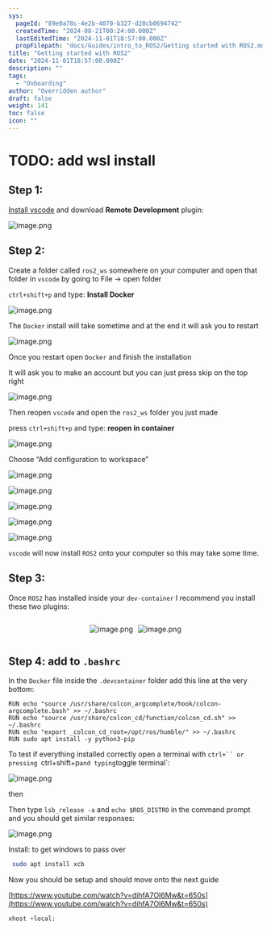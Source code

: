 ```yaml
---
sys:
  pageId: "89e0a78c-4e2b-4070-b327-d28cb0694742"
  createdTime: "2024-08-21T00:24:00.000Z"
  lastEditedTime: "2024-11-01T18:57:00.000Z"
  propFilepath: "docs/Guides/intro_to_ROS2/Getting started with ROS2.md"
title: "Getting started with ROS2"
date: "2024-11-01T18:57:00.000Z"
description: ""
tags:
  - "Onboarding"
author: "Overridden author"
draft: false
weight: 141
toc: false
icon: ""
---
```


# TODO: add wsl install

## Step 1:

[Install vscode](https://code.visualstudio.com/download) and download **Remote Development** plugin:

![image.png](https://prod-files-secure.s3.us-west-2.amazonaws.com/d518164a-d88e-44d1-a4ee-3adb3bd8bce0/efb52993-1881-4a40-b95e-6f020334f022/image.png?X-Amz-Algorithm=AWS4-HMAC-SHA256&X-Amz-Content-Sha256=UNSIGNED-PAYLOAD&X-Amz-Credential=ASIAZI2LB4666YARPG32%2F20250331%2Fus-west-2%2Fs3%2Faws4_request&X-Amz-Date=20250331T081234Z&X-Amz-Expires=3600&X-Amz-Security-Token=IQoJb3JpZ2luX2VjEDYaCXVzLXdlc3QtMiJGMEQCIHwunhrRSntK33S234wK5V8D383TiqmA6U%2FZUVvbHPbbAiAaIv%2BBixe71C3iCQS364VpNBBhAS%2Fbzz27cXycjBfguSqIBAif%2F%2F%2F%2F%2F%2F%2F%2F%2F%2F8BEAAaDDYzNzQyMzE4MzgwNSIMWRoNA3ls3qGEIojWKtwDLHcVnC8im%2FwTHCR0u8yDWL9aKYjrLx56khlS5hcuK7AxP7FPAabzWaB1YjcHInOvrdvb94B3aqRn9QkHajJSxh4kjZ1I81n5jkMc%2B94aVapPyErvgIAXdPTolDK2K4yK8nmerdFx7rF3qrFyWSSg0Tm6oAo2UgzQzD2lAwAp%2BaZO1FaHX2hHswJecLd99nbQVF2rPtKE61M5peFTBKcyzDmdR9KjluRGqITIWfBxgzKBcBTLXwuLZzpxsY3LchncQ7KS71cuy1nkacxS9oGi%2BNLcfPdY%2BgkyRw0CTQT%2BorHAtZ%2FzYmeMQF2yDOqXA5RcSYI28zmdZ%2BoJJzVZktldDKvhYALFVv5kYEKFnT%2BGeF8%2B0X0xZIOdN62YPqfbFY4UXGc9febh2SJm%2FU1pGrgB2OWMw1Jq2AURQBd7xAmiLNfVgQU9%2FlYdnGMkypg3nQ1DJN4n46uhbnYq7ECnPx%2BlKLsI0BAx5TgZkz8lexlNzZJy1irIqWcvMJDiz8Bm9SKHOVLhq0PojBJnlg5LL6vY5iA%2B2khpuSOZZBLRou6HEynRSJyiFKU7rrDfrBAK7KJHF5TqQMpQxnHpWWvnvpfJwtRPb4YBT%2BSdebenEDohH4nCDMtUmj1vOrMq6H4wueWovwY6pgFB84j5okP9XaJd9MS65K2D6wV1503W07qkvc%2BimVFrleqwxhucPllCU1THGBS5JUCOPx9pj%2F43G7Gzeybqf%2FBEQP4aMKB3noRt9%2FbOlT7GfwYFHZarq3AdViMt67ap%2B4vr8RXz9%2F2EK4E9PqE92atLGrLkk65Qj5Vxm%2FM7Dqmt3B%2BF%2BAodegJhqU2TOvYNHlmCx1FjhgsNRh%2B%2Fh3Tvi3%2B9xsRNTJYp&X-Amz-Signature=b3549b578b2429658afd01c97d15c1f733cd8557160fa2021af54f528d9ed14a&X-Amz-SignedHeaders=host&x-id=GetObject)

## Step 2:

Create a folder called `ros2_ws` somewhere on your computer and open that folder in `vscode` by going to File → open folder 

`ctrl+shift+p` and type: **Install Docker**

![image.png](https://prod-files-secure.s3.us-west-2.amazonaws.com/d518164a-d88e-44d1-a4ee-3adb3bd8bce0/2269dc0e-1cd5-47ff-bceb-c04ad9b2eab0/image.png?X-Amz-Algorithm=AWS4-HMAC-SHA256&X-Amz-Content-Sha256=UNSIGNED-PAYLOAD&X-Amz-Credential=ASIAZI2LB4666YARPG32%2F20250331%2Fus-west-2%2Fs3%2Faws4_request&X-Amz-Date=20250331T081234Z&X-Amz-Expires=3600&X-Amz-Security-Token=IQoJb3JpZ2luX2VjEDYaCXVzLXdlc3QtMiJGMEQCIHwunhrRSntK33S234wK5V8D383TiqmA6U%2FZUVvbHPbbAiAaIv%2BBixe71C3iCQS364VpNBBhAS%2Fbzz27cXycjBfguSqIBAif%2F%2F%2F%2F%2F%2F%2F%2F%2F%2F8BEAAaDDYzNzQyMzE4MzgwNSIMWRoNA3ls3qGEIojWKtwDLHcVnC8im%2FwTHCR0u8yDWL9aKYjrLx56khlS5hcuK7AxP7FPAabzWaB1YjcHInOvrdvb94B3aqRn9QkHajJSxh4kjZ1I81n5jkMc%2B94aVapPyErvgIAXdPTolDK2K4yK8nmerdFx7rF3qrFyWSSg0Tm6oAo2UgzQzD2lAwAp%2BaZO1FaHX2hHswJecLd99nbQVF2rPtKE61M5peFTBKcyzDmdR9KjluRGqITIWfBxgzKBcBTLXwuLZzpxsY3LchncQ7KS71cuy1nkacxS9oGi%2BNLcfPdY%2BgkyRw0CTQT%2BorHAtZ%2FzYmeMQF2yDOqXA5RcSYI28zmdZ%2BoJJzVZktldDKvhYALFVv5kYEKFnT%2BGeF8%2B0X0xZIOdN62YPqfbFY4UXGc9febh2SJm%2FU1pGrgB2OWMw1Jq2AURQBd7xAmiLNfVgQU9%2FlYdnGMkypg3nQ1DJN4n46uhbnYq7ECnPx%2BlKLsI0BAx5TgZkz8lexlNzZJy1irIqWcvMJDiz8Bm9SKHOVLhq0PojBJnlg5LL6vY5iA%2B2khpuSOZZBLRou6HEynRSJyiFKU7rrDfrBAK7KJHF5TqQMpQxnHpWWvnvpfJwtRPb4YBT%2BSdebenEDohH4nCDMtUmj1vOrMq6H4wueWovwY6pgFB84j5okP9XaJd9MS65K2D6wV1503W07qkvc%2BimVFrleqwxhucPllCU1THGBS5JUCOPx9pj%2F43G7Gzeybqf%2FBEQP4aMKB3noRt9%2FbOlT7GfwYFHZarq3AdViMt67ap%2B4vr8RXz9%2F2EK4E9PqE92atLGrLkk65Qj5Vxm%2FM7Dqmt3B%2BF%2BAodegJhqU2TOvYNHlmCx1FjhgsNRh%2B%2Fh3Tvi3%2B9xsRNTJYp&X-Amz-Signature=7632388fc14575a31d45f5218d4b7b4b1ec36bf272a45d82545ce67fb6d149d6&X-Amz-SignedHeaders=host&x-id=GetObject)

The `Docker` install will take sometime and at the end it will ask you to restart

![image.png](https://prod-files-secure.s3.us-west-2.amazonaws.com/d518164a-d88e-44d1-a4ee-3adb3bd8bce0/ed233f78-be33-4b1f-b89c-9c346c0e961e/image.png?X-Amz-Algorithm=AWS4-HMAC-SHA256&X-Amz-Content-Sha256=UNSIGNED-PAYLOAD&X-Amz-Credential=ASIAZI2LB4666YARPG32%2F20250331%2Fus-west-2%2Fs3%2Faws4_request&X-Amz-Date=20250331T081234Z&X-Amz-Expires=3600&X-Amz-Security-Token=IQoJb3JpZ2luX2VjEDYaCXVzLXdlc3QtMiJGMEQCIHwunhrRSntK33S234wK5V8D383TiqmA6U%2FZUVvbHPbbAiAaIv%2BBixe71C3iCQS364VpNBBhAS%2Fbzz27cXycjBfguSqIBAif%2F%2F%2F%2F%2F%2F%2F%2F%2F%2F8BEAAaDDYzNzQyMzE4MzgwNSIMWRoNA3ls3qGEIojWKtwDLHcVnC8im%2FwTHCR0u8yDWL9aKYjrLx56khlS5hcuK7AxP7FPAabzWaB1YjcHInOvrdvb94B3aqRn9QkHajJSxh4kjZ1I81n5jkMc%2B94aVapPyErvgIAXdPTolDK2K4yK8nmerdFx7rF3qrFyWSSg0Tm6oAo2UgzQzD2lAwAp%2BaZO1FaHX2hHswJecLd99nbQVF2rPtKE61M5peFTBKcyzDmdR9KjluRGqITIWfBxgzKBcBTLXwuLZzpxsY3LchncQ7KS71cuy1nkacxS9oGi%2BNLcfPdY%2BgkyRw0CTQT%2BorHAtZ%2FzYmeMQF2yDOqXA5RcSYI28zmdZ%2BoJJzVZktldDKvhYALFVv5kYEKFnT%2BGeF8%2B0X0xZIOdN62YPqfbFY4UXGc9febh2SJm%2FU1pGrgB2OWMw1Jq2AURQBd7xAmiLNfVgQU9%2FlYdnGMkypg3nQ1DJN4n46uhbnYq7ECnPx%2BlKLsI0BAx5TgZkz8lexlNzZJy1irIqWcvMJDiz8Bm9SKHOVLhq0PojBJnlg5LL6vY5iA%2B2khpuSOZZBLRou6HEynRSJyiFKU7rrDfrBAK7KJHF5TqQMpQxnHpWWvnvpfJwtRPb4YBT%2BSdebenEDohH4nCDMtUmj1vOrMq6H4wueWovwY6pgFB84j5okP9XaJd9MS65K2D6wV1503W07qkvc%2BimVFrleqwxhucPllCU1THGBS5JUCOPx9pj%2F43G7Gzeybqf%2FBEQP4aMKB3noRt9%2FbOlT7GfwYFHZarq3AdViMt67ap%2B4vr8RXz9%2F2EK4E9PqE92atLGrLkk65Qj5Vxm%2FM7Dqmt3B%2BF%2BAodegJhqU2TOvYNHlmCx1FjhgsNRh%2B%2Fh3Tvi3%2B9xsRNTJYp&X-Amz-Signature=78a8919cc202f4d5eeb1bbd3fb077e89d710f1f1c1d4c4e7e9798bd139397046&X-Amz-SignedHeaders=host&x-id=GetObject)

Once you restart open `Docker` and finish the installation

It will ask you to make an account but you can just press skip on the top right

![image.png](https://prod-files-secure.s3.us-west-2.amazonaws.com/d518164a-d88e-44d1-a4ee-3adb3bd8bce0/21010ad9-1659-4fd9-9f59-9932a09b2a3d/image.png?X-Amz-Algorithm=AWS4-HMAC-SHA256&X-Amz-Content-Sha256=UNSIGNED-PAYLOAD&X-Amz-Credential=ASIAZI2LB4666YARPG32%2F20250331%2Fus-west-2%2Fs3%2Faws4_request&X-Amz-Date=20250331T081234Z&X-Amz-Expires=3600&X-Amz-Security-Token=IQoJb3JpZ2luX2VjEDYaCXVzLXdlc3QtMiJGMEQCIHwunhrRSntK33S234wK5V8D383TiqmA6U%2FZUVvbHPbbAiAaIv%2BBixe71C3iCQS364VpNBBhAS%2Fbzz27cXycjBfguSqIBAif%2F%2F%2F%2F%2F%2F%2F%2F%2F%2F8BEAAaDDYzNzQyMzE4MzgwNSIMWRoNA3ls3qGEIojWKtwDLHcVnC8im%2FwTHCR0u8yDWL9aKYjrLx56khlS5hcuK7AxP7FPAabzWaB1YjcHInOvrdvb94B3aqRn9QkHajJSxh4kjZ1I81n5jkMc%2B94aVapPyErvgIAXdPTolDK2K4yK8nmerdFx7rF3qrFyWSSg0Tm6oAo2UgzQzD2lAwAp%2BaZO1FaHX2hHswJecLd99nbQVF2rPtKE61M5peFTBKcyzDmdR9KjluRGqITIWfBxgzKBcBTLXwuLZzpxsY3LchncQ7KS71cuy1nkacxS9oGi%2BNLcfPdY%2BgkyRw0CTQT%2BorHAtZ%2FzYmeMQF2yDOqXA5RcSYI28zmdZ%2BoJJzVZktldDKvhYALFVv5kYEKFnT%2BGeF8%2B0X0xZIOdN62YPqfbFY4UXGc9febh2SJm%2FU1pGrgB2OWMw1Jq2AURQBd7xAmiLNfVgQU9%2FlYdnGMkypg3nQ1DJN4n46uhbnYq7ECnPx%2BlKLsI0BAx5TgZkz8lexlNzZJy1irIqWcvMJDiz8Bm9SKHOVLhq0PojBJnlg5LL6vY5iA%2B2khpuSOZZBLRou6HEynRSJyiFKU7rrDfrBAK7KJHF5TqQMpQxnHpWWvnvpfJwtRPb4YBT%2BSdebenEDohH4nCDMtUmj1vOrMq6H4wueWovwY6pgFB84j5okP9XaJd9MS65K2D6wV1503W07qkvc%2BimVFrleqwxhucPllCU1THGBS5JUCOPx9pj%2F43G7Gzeybqf%2FBEQP4aMKB3noRt9%2FbOlT7GfwYFHZarq3AdViMt67ap%2B4vr8RXz9%2F2EK4E9PqE92atLGrLkk65Qj5Vxm%2FM7Dqmt3B%2BF%2BAodegJhqU2TOvYNHlmCx1FjhgsNRh%2B%2Fh3Tvi3%2B9xsRNTJYp&X-Amz-Signature=7dc411ad681a32623dd49b6c5ac237fef111d2b1cb89707bcc5295ab0407bc98&X-Amz-SignedHeaders=host&x-id=GetObject)

Then reopen `vscode` and open the `ros2_ws` folder you just made

press `ctrl+shift+p` and type: **reopen in container**

![image.png](https://prod-files-secure.s3.us-west-2.amazonaws.com/d518164a-d88e-44d1-a4ee-3adb3bd8bce0/4e93b8c2-41ad-488c-8095-c74205196118/image.png?X-Amz-Algorithm=AWS4-HMAC-SHA256&X-Amz-Content-Sha256=UNSIGNED-PAYLOAD&X-Amz-Credential=ASIAZI2LB4666YARPG32%2F20250331%2Fus-west-2%2Fs3%2Faws4_request&X-Amz-Date=20250331T081234Z&X-Amz-Expires=3600&X-Amz-Security-Token=IQoJb3JpZ2luX2VjEDYaCXVzLXdlc3QtMiJGMEQCIHwunhrRSntK33S234wK5V8D383TiqmA6U%2FZUVvbHPbbAiAaIv%2BBixe71C3iCQS364VpNBBhAS%2Fbzz27cXycjBfguSqIBAif%2F%2F%2F%2F%2F%2F%2F%2F%2F%2F8BEAAaDDYzNzQyMzE4MzgwNSIMWRoNA3ls3qGEIojWKtwDLHcVnC8im%2FwTHCR0u8yDWL9aKYjrLx56khlS5hcuK7AxP7FPAabzWaB1YjcHInOvrdvb94B3aqRn9QkHajJSxh4kjZ1I81n5jkMc%2B94aVapPyErvgIAXdPTolDK2K4yK8nmerdFx7rF3qrFyWSSg0Tm6oAo2UgzQzD2lAwAp%2BaZO1FaHX2hHswJecLd99nbQVF2rPtKE61M5peFTBKcyzDmdR9KjluRGqITIWfBxgzKBcBTLXwuLZzpxsY3LchncQ7KS71cuy1nkacxS9oGi%2BNLcfPdY%2BgkyRw0CTQT%2BorHAtZ%2FzYmeMQF2yDOqXA5RcSYI28zmdZ%2BoJJzVZktldDKvhYALFVv5kYEKFnT%2BGeF8%2B0X0xZIOdN62YPqfbFY4UXGc9febh2SJm%2FU1pGrgB2OWMw1Jq2AURQBd7xAmiLNfVgQU9%2FlYdnGMkypg3nQ1DJN4n46uhbnYq7ECnPx%2BlKLsI0BAx5TgZkz8lexlNzZJy1irIqWcvMJDiz8Bm9SKHOVLhq0PojBJnlg5LL6vY5iA%2B2khpuSOZZBLRou6HEynRSJyiFKU7rrDfrBAK7KJHF5TqQMpQxnHpWWvnvpfJwtRPb4YBT%2BSdebenEDohH4nCDMtUmj1vOrMq6H4wueWovwY6pgFB84j5okP9XaJd9MS65K2D6wV1503W07qkvc%2BimVFrleqwxhucPllCU1THGBS5JUCOPx9pj%2F43G7Gzeybqf%2FBEQP4aMKB3noRt9%2FbOlT7GfwYFHZarq3AdViMt67ap%2B4vr8RXz9%2F2EK4E9PqE92atLGrLkk65Qj5Vxm%2FM7Dqmt3B%2BF%2BAodegJhqU2TOvYNHlmCx1FjhgsNRh%2B%2Fh3Tvi3%2B9xsRNTJYp&X-Amz-Signature=dbd40861182e6aa9804568741ce4f05bdf00c2d06394e05d0d4ad6dd9f60ce96&X-Amz-SignedHeaders=host&x-id=GetObject)

Choose “Add configuration to workspace”

![image.png](https://prod-files-secure.s3.us-west-2.amazonaws.com/d518164a-d88e-44d1-a4ee-3adb3bd8bce0/9560b282-5060-4989-ba37-97e7b2c22476/image.png?X-Amz-Algorithm=AWS4-HMAC-SHA256&X-Amz-Content-Sha256=UNSIGNED-PAYLOAD&X-Amz-Credential=ASIAZI2LB4666YARPG32%2F20250331%2Fus-west-2%2Fs3%2Faws4_request&X-Amz-Date=20250331T081234Z&X-Amz-Expires=3600&X-Amz-Security-Token=IQoJb3JpZ2luX2VjEDYaCXVzLXdlc3QtMiJGMEQCIHwunhrRSntK33S234wK5V8D383TiqmA6U%2FZUVvbHPbbAiAaIv%2BBixe71C3iCQS364VpNBBhAS%2Fbzz27cXycjBfguSqIBAif%2F%2F%2F%2F%2F%2F%2F%2F%2F%2F8BEAAaDDYzNzQyMzE4MzgwNSIMWRoNA3ls3qGEIojWKtwDLHcVnC8im%2FwTHCR0u8yDWL9aKYjrLx56khlS5hcuK7AxP7FPAabzWaB1YjcHInOvrdvb94B3aqRn9QkHajJSxh4kjZ1I81n5jkMc%2B94aVapPyErvgIAXdPTolDK2K4yK8nmerdFx7rF3qrFyWSSg0Tm6oAo2UgzQzD2lAwAp%2BaZO1FaHX2hHswJecLd99nbQVF2rPtKE61M5peFTBKcyzDmdR9KjluRGqITIWfBxgzKBcBTLXwuLZzpxsY3LchncQ7KS71cuy1nkacxS9oGi%2BNLcfPdY%2BgkyRw0CTQT%2BorHAtZ%2FzYmeMQF2yDOqXA5RcSYI28zmdZ%2BoJJzVZktldDKvhYALFVv5kYEKFnT%2BGeF8%2B0X0xZIOdN62YPqfbFY4UXGc9febh2SJm%2FU1pGrgB2OWMw1Jq2AURQBd7xAmiLNfVgQU9%2FlYdnGMkypg3nQ1DJN4n46uhbnYq7ECnPx%2BlKLsI0BAx5TgZkz8lexlNzZJy1irIqWcvMJDiz8Bm9SKHOVLhq0PojBJnlg5LL6vY5iA%2B2khpuSOZZBLRou6HEynRSJyiFKU7rrDfrBAK7KJHF5TqQMpQxnHpWWvnvpfJwtRPb4YBT%2BSdebenEDohH4nCDMtUmj1vOrMq6H4wueWovwY6pgFB84j5okP9XaJd9MS65K2D6wV1503W07qkvc%2BimVFrleqwxhucPllCU1THGBS5JUCOPx9pj%2F43G7Gzeybqf%2FBEQP4aMKB3noRt9%2FbOlT7GfwYFHZarq3AdViMt67ap%2B4vr8RXz9%2F2EK4E9PqE92atLGrLkk65Qj5Vxm%2FM7Dqmt3B%2BF%2BAodegJhqU2TOvYNHlmCx1FjhgsNRh%2B%2Fh3Tvi3%2B9xsRNTJYp&X-Amz-Signature=20a8a701917b1124bf53f1c6ace94562067ff13bc52a3a0e3a89c6d622a373a2&X-Amz-SignedHeaders=host&x-id=GetObject)

![image.png](https://prod-files-secure.s3.us-west-2.amazonaws.com/d518164a-d88e-44d1-a4ee-3adb3bd8bce0/2ee63f81-886b-48e8-a553-dc6e5eac99e4/image.png?X-Amz-Algorithm=AWS4-HMAC-SHA256&X-Amz-Content-Sha256=UNSIGNED-PAYLOAD&X-Amz-Credential=ASIAZI2LB4666YARPG32%2F20250331%2Fus-west-2%2Fs3%2Faws4_request&X-Amz-Date=20250331T081234Z&X-Amz-Expires=3600&X-Amz-Security-Token=IQoJb3JpZ2luX2VjEDYaCXVzLXdlc3QtMiJGMEQCIHwunhrRSntK33S234wK5V8D383TiqmA6U%2FZUVvbHPbbAiAaIv%2BBixe71C3iCQS364VpNBBhAS%2Fbzz27cXycjBfguSqIBAif%2F%2F%2F%2F%2F%2F%2F%2F%2F%2F8BEAAaDDYzNzQyMzE4MzgwNSIMWRoNA3ls3qGEIojWKtwDLHcVnC8im%2FwTHCR0u8yDWL9aKYjrLx56khlS5hcuK7AxP7FPAabzWaB1YjcHInOvrdvb94B3aqRn9QkHajJSxh4kjZ1I81n5jkMc%2B94aVapPyErvgIAXdPTolDK2K4yK8nmerdFx7rF3qrFyWSSg0Tm6oAo2UgzQzD2lAwAp%2BaZO1FaHX2hHswJecLd99nbQVF2rPtKE61M5peFTBKcyzDmdR9KjluRGqITIWfBxgzKBcBTLXwuLZzpxsY3LchncQ7KS71cuy1nkacxS9oGi%2BNLcfPdY%2BgkyRw0CTQT%2BorHAtZ%2FzYmeMQF2yDOqXA5RcSYI28zmdZ%2BoJJzVZktldDKvhYALFVv5kYEKFnT%2BGeF8%2B0X0xZIOdN62YPqfbFY4UXGc9febh2SJm%2FU1pGrgB2OWMw1Jq2AURQBd7xAmiLNfVgQU9%2FlYdnGMkypg3nQ1DJN4n46uhbnYq7ECnPx%2BlKLsI0BAx5TgZkz8lexlNzZJy1irIqWcvMJDiz8Bm9SKHOVLhq0PojBJnlg5LL6vY5iA%2B2khpuSOZZBLRou6HEynRSJyiFKU7rrDfrBAK7KJHF5TqQMpQxnHpWWvnvpfJwtRPb4YBT%2BSdebenEDohH4nCDMtUmj1vOrMq6H4wueWovwY6pgFB84j5okP9XaJd9MS65K2D6wV1503W07qkvc%2BimVFrleqwxhucPllCU1THGBS5JUCOPx9pj%2F43G7Gzeybqf%2FBEQP4aMKB3noRt9%2FbOlT7GfwYFHZarq3AdViMt67ap%2B4vr8RXz9%2F2EK4E9PqE92atLGrLkk65Qj5Vxm%2FM7Dqmt3B%2BF%2BAodegJhqU2TOvYNHlmCx1FjhgsNRh%2B%2Fh3Tvi3%2B9xsRNTJYp&X-Amz-Signature=bfdaef5a0cb3eec3270a5d704dbb536e71bb7d3e396d5a59d99fb6c7946f8666&X-Amz-SignedHeaders=host&x-id=GetObject)

![image.png](https://prod-files-secure.s3.us-west-2.amazonaws.com/d518164a-d88e-44d1-a4ee-3adb3bd8bce0/ae1580b2-b048-407e-aed9-b584224a7a04/image.png?X-Amz-Algorithm=AWS4-HMAC-SHA256&X-Amz-Content-Sha256=UNSIGNED-PAYLOAD&X-Amz-Credential=ASIAZI2LB4666YARPG32%2F20250331%2Fus-west-2%2Fs3%2Faws4_request&X-Amz-Date=20250331T081234Z&X-Amz-Expires=3600&X-Amz-Security-Token=IQoJb3JpZ2luX2VjEDYaCXVzLXdlc3QtMiJGMEQCIHwunhrRSntK33S234wK5V8D383TiqmA6U%2FZUVvbHPbbAiAaIv%2BBixe71C3iCQS364VpNBBhAS%2Fbzz27cXycjBfguSqIBAif%2F%2F%2F%2F%2F%2F%2F%2F%2F%2F8BEAAaDDYzNzQyMzE4MzgwNSIMWRoNA3ls3qGEIojWKtwDLHcVnC8im%2FwTHCR0u8yDWL9aKYjrLx56khlS5hcuK7AxP7FPAabzWaB1YjcHInOvrdvb94B3aqRn9QkHajJSxh4kjZ1I81n5jkMc%2B94aVapPyErvgIAXdPTolDK2K4yK8nmerdFx7rF3qrFyWSSg0Tm6oAo2UgzQzD2lAwAp%2BaZO1FaHX2hHswJecLd99nbQVF2rPtKE61M5peFTBKcyzDmdR9KjluRGqITIWfBxgzKBcBTLXwuLZzpxsY3LchncQ7KS71cuy1nkacxS9oGi%2BNLcfPdY%2BgkyRw0CTQT%2BorHAtZ%2FzYmeMQF2yDOqXA5RcSYI28zmdZ%2BoJJzVZktldDKvhYALFVv5kYEKFnT%2BGeF8%2B0X0xZIOdN62YPqfbFY4UXGc9febh2SJm%2FU1pGrgB2OWMw1Jq2AURQBd7xAmiLNfVgQU9%2FlYdnGMkypg3nQ1DJN4n46uhbnYq7ECnPx%2BlKLsI0BAx5TgZkz8lexlNzZJy1irIqWcvMJDiz8Bm9SKHOVLhq0PojBJnlg5LL6vY5iA%2B2khpuSOZZBLRou6HEynRSJyiFKU7rrDfrBAK7KJHF5TqQMpQxnHpWWvnvpfJwtRPb4YBT%2BSdebenEDohH4nCDMtUmj1vOrMq6H4wueWovwY6pgFB84j5okP9XaJd9MS65K2D6wV1503W07qkvc%2BimVFrleqwxhucPllCU1THGBS5JUCOPx9pj%2F43G7Gzeybqf%2FBEQP4aMKB3noRt9%2FbOlT7GfwYFHZarq3AdViMt67ap%2B4vr8RXz9%2F2EK4E9PqE92atLGrLkk65Qj5Vxm%2FM7Dqmt3B%2BF%2BAodegJhqU2TOvYNHlmCx1FjhgsNRh%2B%2Fh3Tvi3%2B9xsRNTJYp&X-Amz-Signature=36bc18a45024a776017f13b44247874741bcb1635add8aea09a5a3075212aabd&X-Amz-SignedHeaders=host&x-id=GetObject)

![image.png](https://prod-files-secure.s3.us-west-2.amazonaws.com/d518164a-d88e-44d1-a4ee-3adb3bd8bce0/53255b28-f75e-430f-b9e3-c0ac8577e42b/image.png?X-Amz-Algorithm=AWS4-HMAC-SHA256&X-Amz-Content-Sha256=UNSIGNED-PAYLOAD&X-Amz-Credential=ASIAZI2LB4666YARPG32%2F20250331%2Fus-west-2%2Fs3%2Faws4_request&X-Amz-Date=20250331T081234Z&X-Amz-Expires=3600&X-Amz-Security-Token=IQoJb3JpZ2luX2VjEDYaCXVzLXdlc3QtMiJGMEQCIHwunhrRSntK33S234wK5V8D383TiqmA6U%2FZUVvbHPbbAiAaIv%2BBixe71C3iCQS364VpNBBhAS%2Fbzz27cXycjBfguSqIBAif%2F%2F%2F%2F%2F%2F%2F%2F%2F%2F8BEAAaDDYzNzQyMzE4MzgwNSIMWRoNA3ls3qGEIojWKtwDLHcVnC8im%2FwTHCR0u8yDWL9aKYjrLx56khlS5hcuK7AxP7FPAabzWaB1YjcHInOvrdvb94B3aqRn9QkHajJSxh4kjZ1I81n5jkMc%2B94aVapPyErvgIAXdPTolDK2K4yK8nmerdFx7rF3qrFyWSSg0Tm6oAo2UgzQzD2lAwAp%2BaZO1FaHX2hHswJecLd99nbQVF2rPtKE61M5peFTBKcyzDmdR9KjluRGqITIWfBxgzKBcBTLXwuLZzpxsY3LchncQ7KS71cuy1nkacxS9oGi%2BNLcfPdY%2BgkyRw0CTQT%2BorHAtZ%2FzYmeMQF2yDOqXA5RcSYI28zmdZ%2BoJJzVZktldDKvhYALFVv5kYEKFnT%2BGeF8%2B0X0xZIOdN62YPqfbFY4UXGc9febh2SJm%2FU1pGrgB2OWMw1Jq2AURQBd7xAmiLNfVgQU9%2FlYdnGMkypg3nQ1DJN4n46uhbnYq7ECnPx%2BlKLsI0BAx5TgZkz8lexlNzZJy1irIqWcvMJDiz8Bm9SKHOVLhq0PojBJnlg5LL6vY5iA%2B2khpuSOZZBLRou6HEynRSJyiFKU7rrDfrBAK7KJHF5TqQMpQxnHpWWvnvpfJwtRPb4YBT%2BSdebenEDohH4nCDMtUmj1vOrMq6H4wueWovwY6pgFB84j5okP9XaJd9MS65K2D6wV1503W07qkvc%2BimVFrleqwxhucPllCU1THGBS5JUCOPx9pj%2F43G7Gzeybqf%2FBEQP4aMKB3noRt9%2FbOlT7GfwYFHZarq3AdViMt67ap%2B4vr8RXz9%2F2EK4E9PqE92atLGrLkk65Qj5Vxm%2FM7Dqmt3B%2BF%2BAodegJhqU2TOvYNHlmCx1FjhgsNRh%2B%2Fh3Tvi3%2B9xsRNTJYp&X-Amz-Signature=92268439f1cd8d6743f301ecd1b2eca3fa3a542b25e601d5597533ffbebdfd63&X-Amz-SignedHeaders=host&x-id=GetObject)

![image.png](https://prod-files-secure.s3.us-west-2.amazonaws.com/d518164a-d88e-44d1-a4ee-3adb3bd8bce0/7c562767-5af9-4ffb-97d1-327bcdf4ee00/image.png?X-Amz-Algorithm=AWS4-HMAC-SHA256&X-Amz-Content-Sha256=UNSIGNED-PAYLOAD&X-Amz-Credential=ASIAZI2LB4666YARPG32%2F20250331%2Fus-west-2%2Fs3%2Faws4_request&X-Amz-Date=20250331T081234Z&X-Amz-Expires=3600&X-Amz-Security-Token=IQoJb3JpZ2luX2VjEDYaCXVzLXdlc3QtMiJGMEQCIHwunhrRSntK33S234wK5V8D383TiqmA6U%2FZUVvbHPbbAiAaIv%2BBixe71C3iCQS364VpNBBhAS%2Fbzz27cXycjBfguSqIBAif%2F%2F%2F%2F%2F%2F%2F%2F%2F%2F8BEAAaDDYzNzQyMzE4MzgwNSIMWRoNA3ls3qGEIojWKtwDLHcVnC8im%2FwTHCR0u8yDWL9aKYjrLx56khlS5hcuK7AxP7FPAabzWaB1YjcHInOvrdvb94B3aqRn9QkHajJSxh4kjZ1I81n5jkMc%2B94aVapPyErvgIAXdPTolDK2K4yK8nmerdFx7rF3qrFyWSSg0Tm6oAo2UgzQzD2lAwAp%2BaZO1FaHX2hHswJecLd99nbQVF2rPtKE61M5peFTBKcyzDmdR9KjluRGqITIWfBxgzKBcBTLXwuLZzpxsY3LchncQ7KS71cuy1nkacxS9oGi%2BNLcfPdY%2BgkyRw0CTQT%2BorHAtZ%2FzYmeMQF2yDOqXA5RcSYI28zmdZ%2BoJJzVZktldDKvhYALFVv5kYEKFnT%2BGeF8%2B0X0xZIOdN62YPqfbFY4UXGc9febh2SJm%2FU1pGrgB2OWMw1Jq2AURQBd7xAmiLNfVgQU9%2FlYdnGMkypg3nQ1DJN4n46uhbnYq7ECnPx%2BlKLsI0BAx5TgZkz8lexlNzZJy1irIqWcvMJDiz8Bm9SKHOVLhq0PojBJnlg5LL6vY5iA%2B2khpuSOZZBLRou6HEynRSJyiFKU7rrDfrBAK7KJHF5TqQMpQxnHpWWvnvpfJwtRPb4YBT%2BSdebenEDohH4nCDMtUmj1vOrMq6H4wueWovwY6pgFB84j5okP9XaJd9MS65K2D6wV1503W07qkvc%2BimVFrleqwxhucPllCU1THGBS5JUCOPx9pj%2F43G7Gzeybqf%2FBEQP4aMKB3noRt9%2FbOlT7GfwYFHZarq3AdViMt67ap%2B4vr8RXz9%2F2EK4E9PqE92atLGrLkk65Qj5Vxm%2FM7Dqmt3B%2BF%2BAodegJhqU2TOvYNHlmCx1FjhgsNRh%2B%2Fh3Tvi3%2B9xsRNTJYp&X-Amz-Signature=2b409c7a6126f2ec23168d6c18165d50b79b237e07428e472f17ca6fd66b6e97&X-Amz-SignedHeaders=host&x-id=GetObject)

`vscode` will now install `ROS2` onto your computer so this may take some time.

## Step 3:

Once `ROS2` has installed inside your `dev-container` I recommend you install these two plugins:

<div style="display: flex;flex-direction: row; column-gap:10px; max-width: 630px;justify-content: center;">
<div>

![image.png](https://prod-files-secure.s3.us-west-2.amazonaws.com/d518164a-d88e-44d1-a4ee-3adb3bd8bce0/3fc3d550-5a54-4ba1-ba6b-faa01cdb7369/image.png?X-Amz-Algorithm=AWS4-HMAC-SHA256&X-Amz-Content-Sha256=UNSIGNED-PAYLOAD&X-Amz-Credential=ASIAZI2LB466TRBBPGVN%2F20250331%2Fus-west-2%2Fs3%2Faws4_request&X-Amz-Date=20250331T081239Z&X-Amz-Expires=3600&X-Amz-Security-Token=IQoJb3JpZ2luX2VjEDYaCXVzLXdlc3QtMiJGMEQCICH%2B%2B5jHJ6PCsm7OVF%2Fc0vPhPcVzTH%2B2vF5CQr1ZWKfGAiBU0WDvWvh43SkfLbFYvcawOPuoD4sLPRHxb2xqhvawFCqIBAif%2F%2F%2F%2F%2F%2F%2F%2F%2F%2F8BEAAaDDYzNzQyMzE4MzgwNSIMRtElbRGU5NNy8uh2KtwDKIV34U1pYsILEjo84uz6ucPqJli%2FH4dJ79qgn7PWTf5Y10MrLd8KgZt2bxgZRGJpK3sokb56oynGKBw8oqyscsIcsqFHfNWqHZY1iigqjth6FudURGx%2BojhPTY5y6wi6ngDSt79joUr5KPTKr5fqCsuHGITyfBfPl5ywSdr9Gpvq1fesPVnNmzZOam5Xn0T0x845kMuVUsA3neKEP1MZzVKUBTtzE%2FailTLLQO8czrlIcanF0aEAZ8uwUGoL5%2FNcFQkPOA%2Fqv93yhpkf6bwBg4CD5wzylACY%2BPsWzWuAZonlKI7D7BxqiTFvNnEotXQs%2BKED5s868SkqGTZCKYVstF63K%2BVZhQiEwOo%2BElqzXucSH17zH%2FIZdGNgg%2FTiW2owrKHa%2FFde2UpifWcw3jT9WJo2a00g%2FBVID0sMn%2B3jtKoKlExSraURKkfW3Lvqz5VkMd4yqd5GmkocKCPNbwlAZR7Sx%2BPyavTTjfl3vJqnzwSfBfDTdtmwk7BP5cFRcHGEhPh0sw5tX0nEPB%2BXtQxMosf2UhR3ISq9JBgv9ohIjtgkSQFRDul1flFApJMywWU%2FrMYtjzviQirCFVMD746hBpX1Xs4kT0gWjjB79tZa4e6blSWbyReWZPiijOswoeWovwY6pgEY5Zu%2FIEFCuZomnEOlttqShU6N%2B%2F%2FPJwGEhlE6v1bgDMTBM8Mv9VKJwvzUizJZDpyO2bEqtnLSNAPsuUO8C7gn6hGZocxj07%2BTbZiW9aOMSG%2Bteolgc1FGQUtG1VZdiDZF1P62JjtQMgodYkEvA11NQyz6jJqZxYfp1PtMH9QUw%2Fj6KuYNFqEEs2PepxJNGOLeq8xFQpsW9Df8CkbgrVi33o6Lq%2Bwx&X-Amz-Signature=96745d3950d5d413fb55459d9f4d5fa281b3b29ef07e8f1abec87280387fcbbd&X-Amz-SignedHeaders=host&x-id=GetObject)

</div>
<div>

![image.png](https://prod-files-secure.s3.us-west-2.amazonaws.com/d518164a-d88e-44d1-a4ee-3adb3bd8bce0/d994cc66-13c2-4093-a5a3-f84cf4601a82/image.png?X-Amz-Algorithm=AWS4-HMAC-SHA256&X-Amz-Content-Sha256=UNSIGNED-PAYLOAD&X-Amz-Credential=ASIAZI2LB4667VGDRUH7%2F20250331%2Fus-west-2%2Fs3%2Faws4_request&X-Amz-Date=20250331T081240Z&X-Amz-Expires=3600&X-Amz-Security-Token=IQoJb3JpZ2luX2VjEDYaCXVzLXdlc3QtMiJGMEQCIFKboSgX%2FA9KKX3%2B1QB%2FfonSnoHuThAMV93vy2uLw8iqAiAMx%2BVEHjB%2FS9DkLagDjxa0b4H8chEgmv000ewHiUfTZyqIBAif%2F%2F%2F%2F%2F%2F%2F%2F%2F%2F8BEAAaDDYzNzQyMzE4MzgwNSIM0mPH9WyvmP8dal5ZKtwDmNWKMRJPKEAIhgvSKdrDCT0Axrsb1nYq%2F81U0wxXgGuCh%2FxSUKECP4sAQP10eebUfGvbcRFL8DMyflD0eDPXp%2FzohvQcignPI3OpVmGc9Ca%2FwPk0SLRUU9I28J4lQLMZjAofGuDLjKNo27fxkY%2FRAX09QVngxZzCUadX7YX5y0NXLdhuliKPTvuXV%2FKr73cCWZ0BAiFIrunmwR4lSFQd8WPZ4L014qmsgsuixjWisrQC14ndt%2FS%2BbcD4%2Bb0J6yWyiujyNmT1fDrxPQZrQj%2BkDg9lkiHGEUKCZRfsuSsnFQ8U7icOHx14rv3kiAmGY%2FNzFF2L8M6gYdVHp34Vu4Viae1hNstioVbJTONq4q%2BMj5HuNRYC4YmZAH0CHo2IFZ2hynYDVFbmbD36e6PpEt9xfzqtCni016sM%2FmsNXIy8fPvcm53iXufntcC0HL%2BMMZRTqM33XbSWyQ8AdVt2lDvDLUJor80dI50OrvkGzWJhcuydG%2BfshUu1X9HdQq6VRR2VKo997%2BV%2BRwDna5ga84LE5J9WYF0JeCgLLkrqIbd2rySdLGS0T28nWkZFieFSYbJc5WPR7fqM4xt5IbW2r7iSXt1GIBpYAZnEPW84SFcneNsY5MjsMJqnUJfqDxYw%2F%2BOovwY6pgH8WU85rRCvAuXBkK5VrvRGK8gkgrZRodxvD0la3Vs51LRcXBr%2BALzyDYvrj86FZ9MJyoVqv%2FOtvsHUuEqpHiimdrnXSxXEsc8uQDytL1zdQaJdzYk9dEA5ASA6mIh7VUb8AUVHxEvI6FVn1s0Pscq5vGBh6TsePC5OFq%2FzjSnOks6T%2Bt2DjvuDyI%2FrXXrNDnj8as9NhMJm3xDuG5ySPzs6YJOzwxv7&X-Amz-Signature=81256ac98d7cec2886f30421d51673d1a336112e17ecd3162669878760067fd5&X-Amz-SignedHeaders=host&x-id=GetObject)

</div>
</div>

## Step 4: add to `.bashrc`

In the `Docker` file inside the `.devcontainer` folder add this line at the very bottom: 

```docker
RUN echo "source /usr/share/colcon_argcomplete/hook/colcon-argcomplete.bash" >> ~/.bashrc
RUN echo "source /usr/share/colcon_cd/function/colcon_cd.sh" >> ~/.bashrc
RUN echo "export _colcon_cd_root=/opt/ros/humble/" >> ~/.bashrc
RUN sudo apt install -y python3-pip 
```

To test if everything installed correctly open a terminal with `ctrl+`` or pressing `ctrl+shift+p` and typing `toggle terminal`:

![image.png](https://prod-files-secure.s3.us-west-2.amazonaws.com/d518164a-d88e-44d1-a4ee-3adb3bd8bce0/6a4943d8-b04e-4c02-9a58-775f3384d1a5/image.png?X-Amz-Algorithm=AWS4-HMAC-SHA256&X-Amz-Content-Sha256=UNSIGNED-PAYLOAD&X-Amz-Credential=ASIAZI2LB4666YARPG32%2F20250331%2Fus-west-2%2Fs3%2Faws4_request&X-Amz-Date=20250331T081234Z&X-Amz-Expires=3600&X-Amz-Security-Token=IQoJb3JpZ2luX2VjEDYaCXVzLXdlc3QtMiJGMEQCIHwunhrRSntK33S234wK5V8D383TiqmA6U%2FZUVvbHPbbAiAaIv%2BBixe71C3iCQS364VpNBBhAS%2Fbzz27cXycjBfguSqIBAif%2F%2F%2F%2F%2F%2F%2F%2F%2F%2F8BEAAaDDYzNzQyMzE4MzgwNSIMWRoNA3ls3qGEIojWKtwDLHcVnC8im%2FwTHCR0u8yDWL9aKYjrLx56khlS5hcuK7AxP7FPAabzWaB1YjcHInOvrdvb94B3aqRn9QkHajJSxh4kjZ1I81n5jkMc%2B94aVapPyErvgIAXdPTolDK2K4yK8nmerdFx7rF3qrFyWSSg0Tm6oAo2UgzQzD2lAwAp%2BaZO1FaHX2hHswJecLd99nbQVF2rPtKE61M5peFTBKcyzDmdR9KjluRGqITIWfBxgzKBcBTLXwuLZzpxsY3LchncQ7KS71cuy1nkacxS9oGi%2BNLcfPdY%2BgkyRw0CTQT%2BorHAtZ%2FzYmeMQF2yDOqXA5RcSYI28zmdZ%2BoJJzVZktldDKvhYALFVv5kYEKFnT%2BGeF8%2B0X0xZIOdN62YPqfbFY4UXGc9febh2SJm%2FU1pGrgB2OWMw1Jq2AURQBd7xAmiLNfVgQU9%2FlYdnGMkypg3nQ1DJN4n46uhbnYq7ECnPx%2BlKLsI0BAx5TgZkz8lexlNzZJy1irIqWcvMJDiz8Bm9SKHOVLhq0PojBJnlg5LL6vY5iA%2B2khpuSOZZBLRou6HEynRSJyiFKU7rrDfrBAK7KJHF5TqQMpQxnHpWWvnvpfJwtRPb4YBT%2BSdebenEDohH4nCDMtUmj1vOrMq6H4wueWovwY6pgFB84j5okP9XaJd9MS65K2D6wV1503W07qkvc%2BimVFrleqwxhucPllCU1THGBS5JUCOPx9pj%2F43G7Gzeybqf%2FBEQP4aMKB3noRt9%2FbOlT7GfwYFHZarq3AdViMt67ap%2B4vr8RXz9%2F2EK4E9PqE92atLGrLkk65Qj5Vxm%2FM7Dqmt3B%2BF%2BAodegJhqU2TOvYNHlmCx1FjhgsNRh%2B%2Fh3Tvi3%2B9xsRNTJYp&X-Amz-Signature=ff6407a4a576ba289c3ea531d050e591b42f4e3fc6dd643b90d44801c164c0b1&X-Amz-SignedHeaders=host&x-id=GetObject)

then 

Then type `lsb_release -a` and `echo $ROS_DISTRO` in the command prompt and you should get similar responses:

![image.png](https://prod-files-secure.s3.us-west-2.amazonaws.com/d518164a-d88e-44d1-a4ee-3adb3bd8bce0/3e635dec-a805-4e85-8b9e-d000e5b71a4e/image.png?X-Amz-Algorithm=AWS4-HMAC-SHA256&X-Amz-Content-Sha256=UNSIGNED-PAYLOAD&X-Amz-Credential=ASIAZI2LB4666YARPG32%2F20250331%2Fus-west-2%2Fs3%2Faws4_request&X-Amz-Date=20250331T081234Z&X-Amz-Expires=3600&X-Amz-Security-Token=IQoJb3JpZ2luX2VjEDYaCXVzLXdlc3QtMiJGMEQCIHwunhrRSntK33S234wK5V8D383TiqmA6U%2FZUVvbHPbbAiAaIv%2BBixe71C3iCQS364VpNBBhAS%2Fbzz27cXycjBfguSqIBAif%2F%2F%2F%2F%2F%2F%2F%2F%2F%2F8BEAAaDDYzNzQyMzE4MzgwNSIMWRoNA3ls3qGEIojWKtwDLHcVnC8im%2FwTHCR0u8yDWL9aKYjrLx56khlS5hcuK7AxP7FPAabzWaB1YjcHInOvrdvb94B3aqRn9QkHajJSxh4kjZ1I81n5jkMc%2B94aVapPyErvgIAXdPTolDK2K4yK8nmerdFx7rF3qrFyWSSg0Tm6oAo2UgzQzD2lAwAp%2BaZO1FaHX2hHswJecLd99nbQVF2rPtKE61M5peFTBKcyzDmdR9KjluRGqITIWfBxgzKBcBTLXwuLZzpxsY3LchncQ7KS71cuy1nkacxS9oGi%2BNLcfPdY%2BgkyRw0CTQT%2BorHAtZ%2FzYmeMQF2yDOqXA5RcSYI28zmdZ%2BoJJzVZktldDKvhYALFVv5kYEKFnT%2BGeF8%2B0X0xZIOdN62YPqfbFY4UXGc9febh2SJm%2FU1pGrgB2OWMw1Jq2AURQBd7xAmiLNfVgQU9%2FlYdnGMkypg3nQ1DJN4n46uhbnYq7ECnPx%2BlKLsI0BAx5TgZkz8lexlNzZJy1irIqWcvMJDiz8Bm9SKHOVLhq0PojBJnlg5LL6vY5iA%2B2khpuSOZZBLRou6HEynRSJyiFKU7rrDfrBAK7KJHF5TqQMpQxnHpWWvnvpfJwtRPb4YBT%2BSdebenEDohH4nCDMtUmj1vOrMq6H4wueWovwY6pgFB84j5okP9XaJd9MS65K2D6wV1503W07qkvc%2BimVFrleqwxhucPllCU1THGBS5JUCOPx9pj%2F43G7Gzeybqf%2FBEQP4aMKB3noRt9%2FbOlT7GfwYFHZarq3AdViMt67ap%2B4vr8RXz9%2F2EK4E9PqE92atLGrLkk65Qj5Vxm%2FM7Dqmt3B%2BF%2BAodegJhqU2TOvYNHlmCx1FjhgsNRh%2B%2Fh3Tvi3%2B9xsRNTJYp&X-Amz-Signature=08ab0631b39f66910fae1d5f39eedd027e045c82133bfa2e21d40f536bdc924d&X-Amz-SignedHeaders=host&x-id=GetObject)

Install:  to get windows to pass over

```bash
 sudo apt install xcb
```

Now you should be setup and should move onto the next guide 

[https://www.youtube.com/watch?v=dihfA7Ol6Mw&t=650s](https://www.youtube.com/watch?v=dihfA7Ol6Mw&t=650s)

```python
xhost +local:
```
